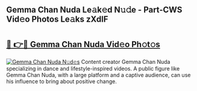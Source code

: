 ## Gemma Chan Nuda Le𝚊k𝚎d N𝚞𝚍e - Part-CWS Vid𝚎o Photos Le𝚊ks zXdlF

# <h2><a href="http://fbb9t4.evod.top/?m=Gemma+Chan+Nuda">🔗 👉🔴 Gemma Chan Nuda Vid𝚎o Ph𝚘t𝚘s</a></h2>

[![Gemma Chan Nuda N𝚞d𝚎s](https://i.imgur.com/8V9OHl7.gif)](http://fbb9t4.evod.top/?m=Gemma+Chan+Nuda)
Content creator Gemma Chan Nuda specializing in dance and lifestyle-inspired videos. A public figure like Gemma Chan Nuda, with a large platform and a captive audience, can use his influence to bring about positive change. 

